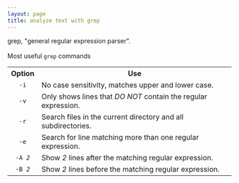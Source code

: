 ```yaml
---
layout: page
title: analyze text with grep
---
```


grep, "general regular expression parser".<br>
<br>
Most useful <code>grep</code> commands
<table>
  <tr>
    <th>Option</th>
    <th>Use</th>
  </tr>
  <tr>
    <td align="center"><code>-i</code></td>
    <td>No case sensitivity, matches upper and lower case.</td>
  </tr>
  <tr>
    <td align="center"><code>-v</code></td>
    <td>Only shows lines that <i>DO NOT</i> contain the regular expression.</td>
  </tr>
  <tr>
    <td align="center"><code>-r</code></td>
    <td>Search files in the current directory and all subdirectories.</td>
  </tr>
  <tr>
    <td align="center"><code>-e</code></td>
    <td>Search for line matching more than one regular expression.</td>
  </tr>
  <tr>
    <td align="center"><code>-A <i>2</i></code></td>
    <td>Show <i>2</i> lines after the matching regular expression.</td>
  </tr>
  <tr>
    <td align="center"><code>-B <i>2</i></code></td>
    <td>Show <i>2</i> lines before the matching regular expression.</td>
  </tr>
</table>